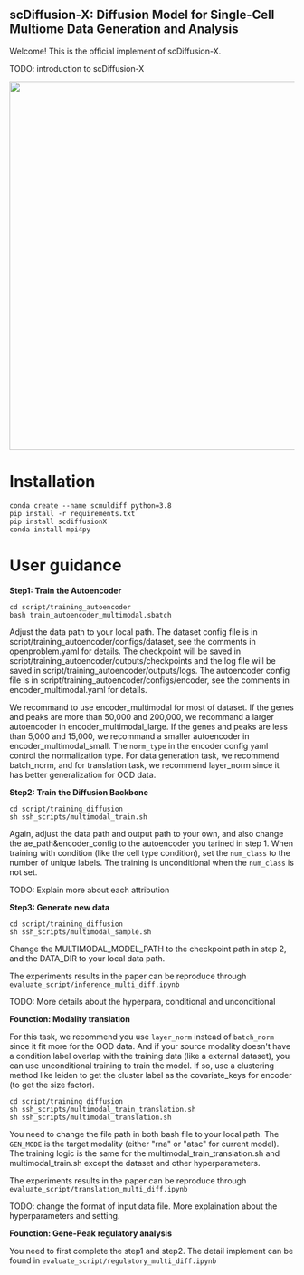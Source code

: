 ## scDiffusion-X: Diffusion Model for Single-Cell Multiome Data Generation and Analysis

Welcome! This is the official implement of scDiffusion-X.

TODO: introduction to scDiffusion-X
<!-- ![image](FIG1.png) -->
<div align="center">  
    <img src="FIG1.png" width="650">  
</div>  

# Installation
<!-- Use conda create:
```
conda create --name scmuldiff --file requirements.txt python=3.8
```
Use setup.py:

First clone this repository into your local path. Then run:
```
cd scDiffusion-X
pip install -e .
```
TODO: Pipy package construction -->
```
conda create --name scmuldiff python=3.8
pip install -r requirements.txt
pip install scdiffusionX
conda install mpi4py
```


# User guidance

**Step1: Train the Autoencoder**
```
cd script/training_autoencoder
bash train_autoencoder_multimodal.sbatch
```
Adjust the data path to your local path. The dataset config file is in script/training_autoencoder/configs/dataset, see the comments in openproblem.yaml for details. The checkpoint will be saved in script/training_autoencoder/outputs/checkpoints and the log file will be saved in script/training_autoencoder/outputs/logs. The autoencoder config file is in script/training_autoencoder/configs/encoder, see the comments in encoder_multimodal.yaml for details. 

We recommand to use encoder_multimodal for most of dataset. If the genes and peaks are more than 50,000 and 200,000, we recommand a larger autoencoder in encoder_multimodal_large. If the genes and peaks are less than 5,000 and 15,000, we recommand a smaller autoencoder in encoder_multimodal_small. The `norm_type` in the encoder config yaml control the normalization type. For data generation task, we recommend batch_norm, and for translation task, we recommend layer_norm since it has better generalization for OOD data.

**Step2: Train the Diffusion Backbone**

```
cd script/training_diffusion
sh ssh_scripts/multimodal_train.sh
```
Again, adjust the data path and output path to your own, and also change the ae_path&encoder_config to the autoencoder you tarined in step 1. When training with condition (like the cell type condition), set the `num_class` to the number of unique labels. The training is unconditional when the `num_class` is not set.

TODO: Explain more about each attribution

**Step3: Generate new data**

```
cd script/training_diffusion
sh ssh_scripts/multimodal_sample.sh
```
Change the MULTIMODAL_MODEL_PATH to the checkpoint path in step 2, and the DATA_DIR to your local data path.

The experiments results in the paper can be reproduce through `evaluate_script/inference_multi_diff.ipynb`

TODO: More details about the hyperpara, conditional and unconditional

**Founction: Modality translation**

For this task, we recommend you use `layer_norm` instead of `batch_norm` since it fit more for the OOD data. And if your source modality doesn't have a condition label overlap with the training data (like a external dataset), you can use unconditional training to train the model. If so, use a clustering method like leiden to get the cluster label as the covariate_keys for encoder (to get the size factor).
```
cd script/training_diffusion
sh ssh_scripts/multimodal_train_translation.sh
sh ssh_scripts/multimodal_translation.sh
```
You need to change the file path in both bash file to your local path. The `GEN_MODE` is the target modality (either "rna" or "atac" for current model). The training logic is the same for the multimodal_train_translation.sh and multimodal_train.sh except the dataset and other hyperparameters.

The experiments results in the paper can be reproduce through `evaluate_script/translation_multi_diff.ipynb`

TODO: change the format of input data file. More explaination about the hyperparameters and setting.

**Founction: Gene-Peak regulatory analysis**

You need to first complete the step1 and step2. The detail implement can be found in ``evaluate_script/regulatory_multi_diff.ipynb``

<!-- Acknowledge: the code of this project is based on CFGen:https://github.com/theislab/CFGen and MM-diffusion: https://github.com/researchmm/MM-Diffusion. -->